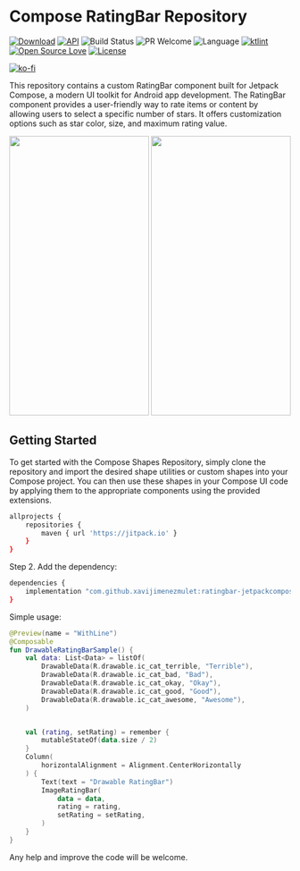 # Compose RatingBar Repository

[![Download](https://jitpack.io/v/xavijimenezmulet/ratingbar-jetpackcompose.svg)](https://jitpack.io/#xavijimenezmulet/ratingbar-jetpackcompose)
[![API](https://img.shields.io/badge/API-26%2B-brightgreen.svg?style=flat)](https://android-arsenal.com/api?level=26)
![Build Status](https://github.com/Dhaval2404/ImagePicker/workflows/Build/badge.svg)
![PR Welcome](https://camo.githubusercontent.com/b0ad703a46e8b249ef2a969ab95b2cb361a2866ecb8fe18495a2229f5847102d/68747470733a2f2f696d672e736869656c64732e696f2f62616467652f5052732d77656c636f6d652d627269676874677265656e2e737667)
![Language](https://img.shields.io/badge/language-Kotlin-orange.svg)
[![ktlint](https://img.shields.io/badge/code%20style-%E2%9D%A4-FF4081.svg)](https://ktlint.github.io/)
[![Open Source Love](https://badges.frapsoft.com/os/v1/open-source.svg?v=102)](https://opensource.org/licenses/Apache-2.0)
[![License](https://img.shields.io/badge/license-Apache%202.0-blue.svg)](https://github.com/xavijimenezmulet/SnackBar/blob/main/LICENSE)

[![ko-fi](https://www.ko-fi.com/img/githubbutton_sm.svg)](https://ko-fi.com/xavijimenez)

This repository contains a custom RatingBar component built for Jetpack Compose, a modern UI toolkit for Android app development. The RatingBar component provides a user-friendly way to rate items or content by allowing users to select a specific number of stars. It offers customization options such as star color, size, and maximum rating value.

<img src="https://github.com/xavijimenezmulet/shapes-for-jetpackcompose/assets/44567433/8ce6b84a-fea6-4a52-994e-33a70f38b30b" width="250" height="500"/> <img src="https://github.com/xavijimenezmulet/ratingbar-jetpackcompose/assets/44567433/b10f9cab-cf69-4704-b962-fcee197a9176" width="250" height="500"/>

## Getting Started

To get started with the Compose Shapes Repository, simply clone the repository and import the desired shape utilities or custom shapes into your Compose project. You can then use these shapes in your Compose UI code by applying them to the appropriate components using the provided extensions.

```bash
allprojects {
	repositories {
		maven { url 'https://jitpack.io' }
	}
}
```

Step 2. Add the dependency:

```bash
dependencies {
	implementation "com.github.xavijimenezmulet:ratingbar-jetpackcompose:$latest_version"
}
```

Simple usage:

```kotlin
@Preview(name = "WithLine")
@Composable
fun DrawableRatingBarSample() {
    val data: List<Data> = listOf(
        DrawableData(R.drawable.ic_cat_terrible, "Terrible"),
        DrawableData(R.drawable.ic_cat_bad, "Bad"),
        DrawableData(R.drawable.ic_cat_okay, "Okay"),
        DrawableData(R.drawable.ic_cat_good, "Good"),
        DrawableData(R.drawable.ic_cat_awesome, "Awesome"),
    )


    val (rating, setRating) = remember {
        mutableStateOf(data.size / 2)
    }
    Column(
        horizontalAlignment = Alignment.CenterHorizontally
    ) {
        Text(text = "Drawable RatingBar")
        ImageRatingBar(
            data = data,
            rating = rating,
            setRating = setRating,
        )
    }
}
```

Any help and improve the code will be welcome.
